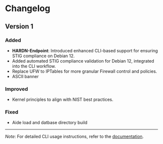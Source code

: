 # Changelog

## Version 1

### Added
- **HARDN-Endpoint**: Introduced enhanced CLI-based support for ensuring STIG compliance on Debian 12.
- Added automated STIG compliance validation for Debian 12, integrated into the CLI workflow.
- Replace UFW to IPTables for more granular Firewall control and policies. 
- ASCII banner

### Improved
- Kernel principles to align with NIST best practices. 

### Fixed
- Aide load and datbase directory build

---

*Note*: For detailed CLI usage instructions, refer to the [documentation](https://github.com/OpenSource-For-Freedom/HARDN/blob/main/README.md).